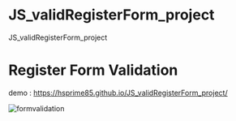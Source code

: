 # JS_validRegisterForm_project
JS_validRegisterForm_project

<h1>Register Form Validation</h1>

demo : https://hsprime85.github.io/JS_validRegisterForm_project/

![formvalidation](https://user-images.githubusercontent.com/67762188/103391015-289b9200-4acc-11eb-9be4-21a3a6ca766d.gif)
